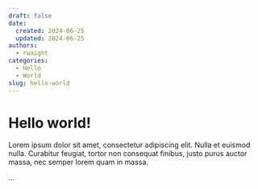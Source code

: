```yaml
---
draft: false 
date:
  created: 2024-06-25
  updated: 2024-06-25
authors:
  - rwaight
categories:
  - Hello
  - World
slug: hello-world
---
```


# Hello world!

Lorem ipsum dolor sit amet, consectetur adipiscing elit. Nulla et euismod
nulla. Curabitur feugiat, tortor non consequat finibus, justo purus auctor
massa, nec semper lorem quam in massa.

<!-- more -->

...